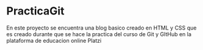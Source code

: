 # PracticaGit
En este proyecto se encuentra una blog basico creado en HTML y CSS que es creado durante que se hace la practica del curso de Git y GItHub en la plataforma de educacion online Platzi
